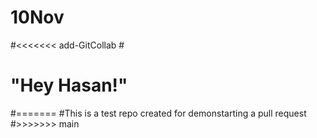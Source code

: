 # 10Nov
#<<<<<<< add-GitCollab
#<h1> "Hey Hasan!" </h1>
#=======
#This is a test repo created for demonstarting a pull request
#>>>>>>> main
